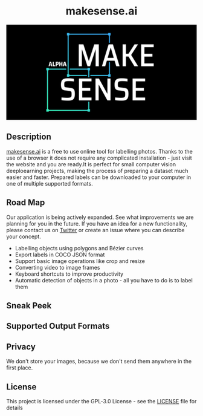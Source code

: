 <h1 align="center">makesense.ai</h1>

<p align="center"> 
    <img width="600" src=".//public/img/main-image-dark_alter.png" alt="Logo">
</p>

## Description

[makesense.ai][1] is a free to use online tool for labelling photos. Thanks to the use of a browser it does not require any complicated installation - just visit the website and you are ready.It is perfect for small computer vision deeploearning projects, making the process of preparing a dataset much easier and faster. Prepared labels can be downloaded to your computer in one of multiple supported formats.

## Road Map

Our application is being actively expanded. See what improvements we are planning for you in the future. If you have an idea for a new functionality, please contact us on [Twitter][3] or create an issue where you can describe your concept.

* Labelling objects using polygons and Bézier curves
* Export labels in COCO JSON format
* Support basic image operations like crop and resize
* Converting video to image frames
* Keyboard shortcuts to improve productivity 
* Automatic detection of objects in a photo - all you have to do is to label them

## Sneak Peek

## Supported Output Formats

## Privacy

We don't store your images, because we don't send them anywhere in the first place.

## License

This project is licensed under the GPL-3.0 License - see the [LICENSE][2] file for details

[1]: makesense.ai
[2]: ./LICENSE
[3]: https://twitter.com/PiotrSkalski92
